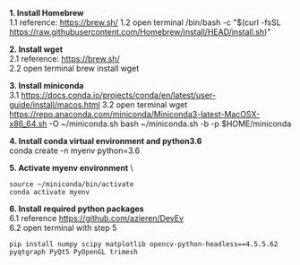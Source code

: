 
__1. Install Homebrew__ \
1.1 reference: https://brew.sh/
1.2 open terminal
/bin/bash -c "$(curl -fsSL https://raw.githubusercontent.com/Homebrew/install/HEAD/install.sh)"

__2. Install wget__ \
2.1 reference: https://brew.sh/ \
2.2 open terminal
brew install wget

__3. Install miniconda__ \
3.1 https://docs.conda.io/projects/conda/en/latest/user-guide/install/macos.html
3.2 open terminal
wget https://repo.anaconda.com/miniconda/Miniconda3-latest-MacOSX-x86_64.sh -O ~/miniconda.sh
bash ~/miniconda.sh -b -p $HOME/miniconda

__4. Install conda virtual environment and python3.6__ \
conda create -n myenv python=3.6

__5. Activate myenv environment__ \
```
source ~/miniconda/bin/activate 
conda activate myenv
```

__6. Install required python packages__ \
6.1 reference https://github.com/azieren/DevEv \
6.2 open terminal with step 5

```
pip install numpy scipy matplotlib opencv-python-headless==4.5.5.62 pyqtgraph PyQt5 PyOpenGL trimesh
```
